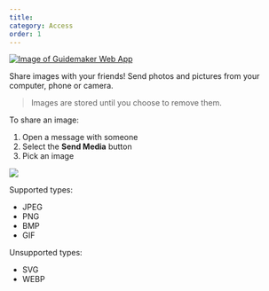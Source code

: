 ```yaml
---
title: 
category: Access
order: 1
---
```



[![Image of Guidemaker Web App](https://raw.githubusercontent.com/USDA-ARS-GBRU/GuideMaker/main/guidemaker/data/scinet.png)](https://guidemaker.app.scinet.usda.gov)


Share images with your friends! Send photos and pictures from your computer, phone or camera.

> Images are stored until you choose to remove them.

To share an image:

1. Open a message with someone
2. Select the **Send Media** button
3. Pick an image

![](//placehold.it/800x600)

Supported types:

* JPEG
* PNG
* BMP
* GIF

Unsupported types:

* SVG
* WEBP
